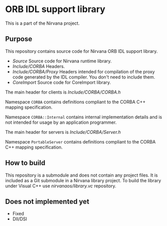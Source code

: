 # ORB IDL support library

This is a part of the Nirvana project.

## Purpose

This repository contains source code for Nirvana ORB IDL support library.

* *Source* Source code for Nirvana runtime library.
* *Include/CORBA* Headers.
* *Include/CORBA/Proxy* Headers intended for compilation of the proxy code
 generated by the IDL compiler. You don't need to include them.
* *CoreImport* Source code for CoreImport library.

The main header for clients is *Include/CORBA/CORBA.h*

Namespace `CORBA` contains definitions compliant to the CORBA C++ mapping specification.

Namespace `CORBA::Internal` contains internal implementation details and is not intended
for usage by an application programmer.

The main header for servers is *Include/CORBA/Server.h*

Namespace `PortableServer` contains definitions compliant to the CORBA C++ mapping specification.

## How to build
This repository is a submodule and does not contain any project files.
It is included as a Git submodule in a Nirvana library project.
To build the library under Visual C++ use *nirvanaos/library.vc* repository.

## Does not implemented yet
* Fixed
* DII/DSI
